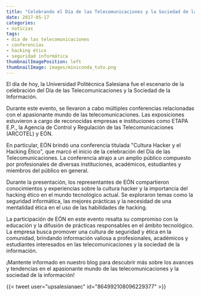 ```yaml
---
title: "Celebrando el Día de las Telecomunicaciones y la Sociedad de la Información: Enfoque en la Cultura Hacker y el Hacking Ético"
date: 2017-05-17
categories:
- noticias
tags:
- dia de las telecomunicaciones
- conferencias
- hacking ético
- seguridad informática
thumbnailImagePosition: left
thumbnailImage: images/miniconda_tuto.png
---
```

El día de hoy, la Universidad Politécnica Salesiana fue el escenario de la celebración del Día de las Telecomunicaciones y la Sociedad de la Información.
<!--more-->

Durante este evento, se llevaron a cabo múltiples conferencias relacionadas con el apasionante mundo de las telecomunicaciones. Las exposiciones estuvieron a cargo de reconocidas empresas e instituciones como ETAPA E.P., la Agencia de Control y Regulación de las Telecomunicaciones (ARCOTEL) y EÓN.

En particular, EÓN brindó una conferencia titulada "Cultura Hacker y el Hacking Ético", que marcó el inicio de la celebración del Día de las Telecomunicaciones. La conferencia atrajo a un amplio público compuesto por profesionales de diversas instituciones, académicos, estudiantes y miembros del público en general.

Durante la presentación, los representantes de EÓN compartieron conocimientos y experiencias sobre la cultura hacker y la importancia del hacking ético en el mundo tecnológico actual. Se exploraron temas como la seguridad informática, las mejores prácticas y la necesidad de una mentalidad ética en el uso de las habilidades de hacking.

La participación de EÓN en este evento resalta su compromiso con la educación y la difusión de prácticas responsables en el ámbito tecnológico. La empresa busca promover una cultura de seguridad y ética en la comunidad, brindando información valiosa a profesionales, académicos y estudiantes interesados en las telecomunicaciones y la sociedad de la información.

¡Mantente informado en nuestro blog para descubrir más sobre los avances y tendencias en el apasionante mundo de las telecomunicaciones y la sociedad de la información!

{{< tweet user="upsalesianaec" id="864992108096229377" >}}

